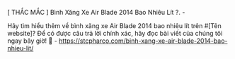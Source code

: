 [ THẮC MẮC ] Bình Xăng Xe Air Blade 2014 Bao Nhiêu Lít ?. - 

Hãy tìm hiểu thêm về bình xăng xe Air Blade 2014 bao nhiêu lít trên #[Tên website]? Để có được câu trả lời chính xác, hãy đọc bài viết của chúng tôi ngay bây giờ! 🤔 - https://stcpharco.com/binh-xang-xe-air-blade-2014-bao-nhieu-lit/
